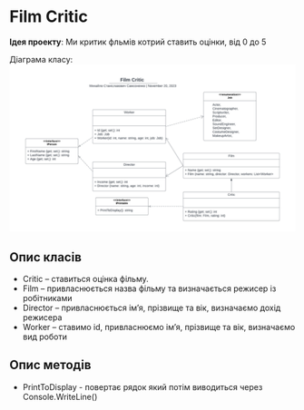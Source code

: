 # Film Critic

**Ідея проекту**: Ми критик фльмів котрий ставить оцінки, від 0 до 5

Діаграма класу:
![Діаграма класу](Img/ClassDiag.png)

## Опис класів
- Critic – ставиться оцінка фільму.
- Film – привласнюється назва фільму та визначається режисер із робітниками
- Director – привласнюється ім’я, прізвище та вік, визначаємо дохід режисера
- Worker – ставимо id, привласнюємо ім’я, прізвище та вік, визначаємо вид роботи

## Опис методів
- PrintToDisplay - повертає рядок який потім виводиться через Console.WriteLine()
